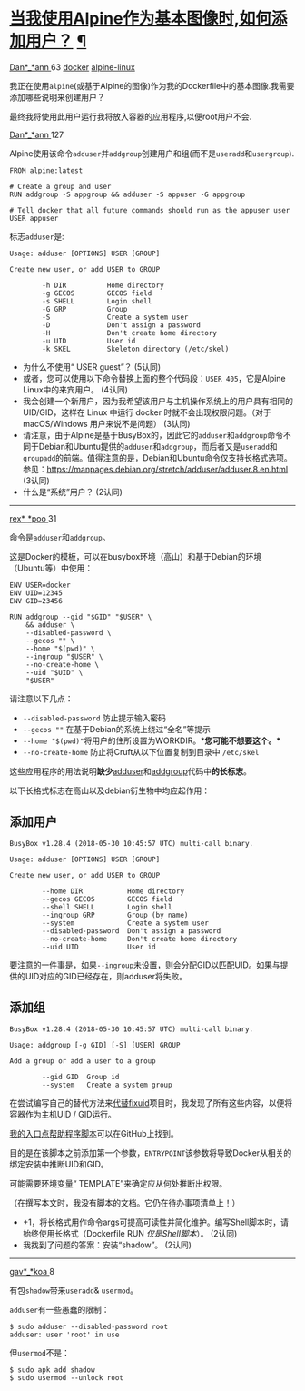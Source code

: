 # [当我使用Alpine作为基本图像时,如何添加用户？](https://qa.1r1g.com/sf/ask/1/) [¶](https://qa.1r1g.com/sf/r/3496856821/)

[Dan*_*ann ](https://qa.1r1g.com/sf/users/28156201/) 63 [docker](https://qa.1r1g.com/sf/ask/tagged/docker/) [alpine-linux](https://qa.1r1g.com/sf/ask/tagged/alpine-linux/)



我正在使用`alpine`(或基于Alpine的图像)作为我的Dockerfile中的基本图像.我需要添加哪些说明来创建用户？

最终我将使用此用户运行我将放入容器的应用程序,以便root用户不会.



[Dan*_*ann ](https://qa.1r1g.com/sf/users/28156201/) 127



Alpine使用该命令`adduser`并`addgroup`创建用户和组(而不是`useradd`和`usergroup`).

```
FROM alpine:latest

# Create a group and user
RUN addgroup -S appgroup && adduser -S appuser -G appgroup

# Tell docker that all future commands should run as the appuser user
USER appuser
```

标志`adduser`是:

```
Usage: adduser [OPTIONS] USER [GROUP]

Create new user, or add USER to GROUP

        -h DIR          Home directory
        -g GECOS        GECOS field
        -s SHELL        Login shell
        -G GRP          Group
        -S              Create a system user
        -D              Don't assign a password
        -H              Don't create home directory
        -u UID          User id
        -k SKEL         Skeleton directory (/etc/skel)
```



- 为什么不使用“ USER guest”？ (5认同)
- 或者，您可以使用以下命令替换上面的整个代码段：```USER 405```，它是Alpine Linux中的来宾用户。 (4认同)
- 我会创建一个新用户，因为我希望该用户与主机操作系统上的用户具有相同的 UID/GID，这样在 Linux 中运行 docker 时就不会出现权限问题。（对于 macOS/Windows 用户来说不是问题） (3认同)
- 请注意，由于Alpine是基于BusyBox的，因此它的`adduser`和`addgroup`命令不同于Debian和Ubuntu提供的`adduser`和`addgroup`，而后者又是`useradd`和`groupadd`的前端。值得注意的是，Debian和Ubuntu命令仅支持长格式选项。参见：https://manpages.debian.org/stretch/adduser/adduser.8.en.html (3认同)
- 什么是“系统”用户？ (2认同)

------

[rex*_*poo ](https://qa.1r1g.com/sf/users/771091191/) 31



命令是`adduser`和`addgroup`。

这是Docker的模板，可以在busybox环境（高山）和基于Debian的环境（Ubuntu等）中使用：

```
ENV USER=docker
ENV UID=12345
ENV GID=23456

RUN addgroup --gid "$GID" "$USER" \
    && adduser \
    --disabled-password \
    --gecos "" \
    --home "$(pwd)" \
    --ingroup "$USER" \
    --no-create-home \
    --uid "$UID" \
    "$USER"
```

请注意以下几点：

- `--disabled-password` 防止提示输入密码
- `--gecos ""` 在基于Debian的系统上绕过“全名”等提示
- `--home "$(pwd)"`将用户的住所设置为WORKDIR。***您可能不想要这个。\***
- `--no-create-home` 防止将Cruft从以下位置复制到目录中 `/etc/skel`

这些应用程序的用法说明**缺少**[adduser](https://git.busybox.net/busybox/tree/loginutils/adduser.c)和[addgroup](https://git.busybox.net/busybox/tree/loginutils/addgroup.c)代码中**的长标志**。

以下长格式标志在高山以及debian衍生物中均应起作用：

## 添加用户

```
BusyBox v1.28.4 (2018-05-30 10:45:57 UTC) multi-call binary.

Usage: adduser [OPTIONS] USER [GROUP]

Create new user, or add USER to GROUP

        --home DIR           Home directory
        --gecos GECOS        GECOS field
        --shell SHELL        Login shell
        --ingroup GRP        Group (by name)
        --system             Create a system user
        --disabled-password  Don't assign a password
        --no-create-home     Don't create home directory
        --uid UID            User id
```

要注意的一件事是，如果`--ingroup`未设置，则会分配GID以匹配UID。如果与提供的UID对应的GID已经存在，则adduser将失败。

## 添加组

```
BusyBox v1.28.4 (2018-05-30 10:45:57 UTC) multi-call binary.

Usage: addgroup [-g GID] [-S] [USER] GROUP

Add a group or add a user to a group

        --gid GID  Group id
        --system   Create a system group
```

在尝试编写自己的替代方法来[代替fixuid](https://github.com/boxboat/fixuid)项目时，我发现了所有这些内容，以便将容器作为主机UID / GID运行。

[我的入口点帮助程序脚本](https://github.com/Rexypoo/docker-entrypoint-helper)可以在GitHub上找到。

目的是在该脚本之前添加第一个参数，`ENTRYPOINT`该参数将导致Docker从相关的绑定安装中推断UID和GID。

可能需要环境变量“ TEMPLATE”来确定应从何处推断出权限。

（在撰写本文时，我没有脚本的文档。它仍在待办事项清单上！）



- +1，将长格式用作命令args可提高可读性并简化维护。编写Shell脚本时，请始终使用长格式（Dockerfile RUN *仅是Shell脚本*）。 (2认同)
- 我找到了问题的答案：安装“shadow”。 (2认同)

------

[gav*_*koa ](https://qa.1r1g.com/sf/users/12120461/) 8



有包`shadow`带来`useradd`& `usermod`。

`adduser`有一些愚蠢的限制：

```
$ sudo adduser --disabled-password root
adduser: user 'root' in use
```

但`usermod`不是：

```
$ sudo apk add shadow
$ sudo usermod --unlock root
```